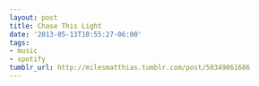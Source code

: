 ```yaml
---
layout: post
title: Chase This Light
date: '2013-05-13T10:55:27-06:00'
tags:
- music
- spotify
tumblr_url: http://milesmatthias.tumblr.com/post/50349861686
---
```

